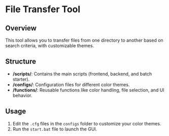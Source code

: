 
# File Transfer Tool

## Overview
This tool allows you to transfer files from one directory to another based on search criteria, with customizable themes.

## Structure
- **/scripts/**: Contains the main scripts (frontend, backend, and batch starter).
- **/configs/**: Configuration files for different color themes.
- **/functions/**: Reusable functions like color handling, file selection, and UI behavior.

## Usage
1. Edit the `.cfg` files in the `configs` folder to customize your color themes.
2. Run the `start.bat` file to launch the GUI.
